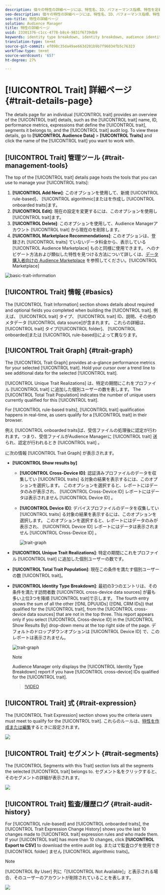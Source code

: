 ```yaml
---
description: 個々の特性の詳細ページには、特性名、ID、パフォーマンス指標、特性を定義する式、特性が属するセグメント、特性監査ログなどの概要が表示されます。これらの詳細を表示するには、Audience Data／Traits を選択し、対象となる特性の名前をクリックします。
seo-description: 個々の特性の詳細ページには、特性名、ID、パフォーマンス指標、特性を定義する式、特性が属するセグメント、特性監査ログなどの概要が表示されます。これらの詳細を表示するには、Audience Data／Traits を選択し、対象となる特性の名前をクリックします。
seo-title: 特性の詳細ページ
solution: Audience Manager
title: 特性の詳細ページ
uuid: 23301376-c1cc-4778-b8c4-9831f6739db9
keywords: identity type breakdown, identity breakdown, audience identity reporting, cross-device, cross-device ID, device ID
translation-type: tm+mt
source-git-commit: ef098c35da49ae663d201b9b7f96034fb5c76323
workflow-type: tm+mt
source-wordcount: '657'
ht-degree: 27%

---
```



# [!UICONTROL Trait] 詳細ページ {#trait-details-page}

The details page for an individual [!UICONTROL trait] provides an overview of the [!UICONTROL trait] details, such as the [!UICONTROL trait] name, ID, performance metrics, expressions that define the [!UICONTROL trait], segments it belongs to, and the [!UICONTROL trait] audit log. To view these details, go to **[!UICONTROL Audience Data]** > **[!UICONTROL Traits]** and click the name of the [!UICONTROL trait] you want to work with.

## [!UICONTROL Trait] 管理ツール {#trait-management-tools}

The top of the [!UICONTROL trait] details page hosts the tools that you can use to manage your [!UICONTROL traits]:

1. **[!UICONTROL Add New]**: このオプションを使用して、新規 [!UICONTROL rule-based]、 [!UICONTROL algorithmic]またはを作成し [!UICONTROL onboarded traits]ます。
2. **[!UICONTROL Edit]**: 現在の設定を変更するには、このオプションを使用し [!UICONTROL trait]ます。
3. **[!UICONTROL Delete]**: このオプションを使用して、Audience Managerアカウント [!UICONTROL trait] から現在のを削除します。
4. **[!UICONTROL Marketplace Recommendations]**: このオプションは、登録され [!UICONTROL traits] ていないデータ料金から、表示している [!UICONTROL Audience Marketplace] ものと同様に使用できます。  へのナビゲート方法および類似した特性を見つける方法について詳しくは、[データ購入者向けの Audience Marketplace](../audience-marketplace/marketplace-data-buyers/marketplace-data-buyers.md) を参照してください。[!UICONTROL Marketplace]

![basic-trait-information](assets/basic-trait-information.png)

## [!UICONTROL Trait] 情報 {#basics}

The [!UICONTROL Trait Information] section shows details about required and optional fields you completed when building the [!UICONTROL trait]. 例えば、 [!UICONTROL trait] タイプ、 [!UICONTROL trait] ID、説明、その他のメタデータ [!UICONTROL data source]が含まれます。 これらの詳細は、 [!UICONTROL trait] タイプ([!UICONTROL folder]、 [!UICONTROL onboarded]または [!UICONTROL rule-based])によって異なります。

## [!UICONTROL Trait Graph] {#trait-graph}

The [!UICONTROL Trait Graph] provides at-a-glance performance metrics for your selected [!UICONTROL trait]. Hold your cursor over a trend line to see additional data for the selected [!UICONTROL trait].

[!UICONTROL Unique Trait Realizations] は、特定の期間にこれをプロファイル [!UICONTROL trait] に追加した個別ユーザーの数を表します。 The [!UICONTROL Total Trait Population] indicates the number of unique users currently qualified for this [!UICONTROL trait].

For [!UICONTROL rule-based traits], [!UICONTROL trait] qualification happens in real-time, as users qualify for a [!UICONTROL trait] in their browser.

例え [!UICONTROL onboarded traits]ば、受信ファイルの処理後に認定が行われます。つまり、受信ファイルがAudience Managerに [!UICONTROL trait] 送られ、認定が行われるとき [](../../faq/faq-inbound-data-ingestion.md)[!UICONTROL trait] 。

に次の情報 [!UICONTROL Trait Graph] が表示されます。

* **[!UICONTROL Show results by]**
   * **[!UICONTROL Cross-Device ID]**: 認証済みプロファイルのデータを収集してい [!UICONTROL traits] る対象の結果を表示するには、このオプションを選択します。 このオプションを選択すると、レポートにはデータのみが表示され、 [!UICONTROL Cross-Device ID] レポートにはデータは表示されません [!UICONTROL Device ID] 。
   * **[!UICONTROL Device ID]**: デバイスプロファイルのデータを収集してい [!UICONTROL traits] る対象の結果を表示するには、このオプションを選択します。 このオプションを選択すると、レポートにはデータのみが表示され、 [!UICONTROL Device ID] レポートにはデータは表示されません [!UICONTROL Cross-Device ID] 。

      ![trait-graph](assets/trait-summary.gif)

* **[!UICONTROL Unique Trait Realizations]**: 特定の期間にこれをプロファイル [!UICONTROL trait] に追加した個別ユーザーの数です。
* **[!UICONTROL Total Trait Population]**: 現在この条件を満たす個別ユーザーの数 [!UICONTROL trait]。

* **[!UICONTROL Identity Type Breakdown]**: 最初の3つのエントリは、その条件を満たす訪問者数 [!UICONTROL cross-device data sources] が最も多い上位3つを降順 [!UICONTROL trait]で示します。 The fourth entry shows the sum of all the other [!DNL DPUUIDs] ([!DNL CRM IDs]) that qualified for the [!UICONTROL trait], from the [!UICONTROL cross-device data sources] that are not in the top three. This report appears only if you select [!UICONTROL Cross-device ID] in the [!UICONTROL Show Results By] drop-down menu at the top right side of the page. デフォルトのドロップダウンオプションは [!UICONTROL Device ID] で、このレポートは表示されません。

   ![trait-graph](assets/trait-identity.png)

   >[!NOTE]
   >
   >Audience Manager only displays the [!UICONTROL Identity Type Breakdown] report if you have [!UICONTROL cross-device] IDs qualified for the [!UICONTROL trait].

   >[!VIDEO](https://video.tv.adobe.com/v/27977/)

## [!UICONTROL Trait] 式 {#trait-expression}

The [!UICONTROL Trait Expression] section shows you the criteria users must meet to qualify for the [!UICONTROL trait]. これらのルールは、[特性を作成または編集](../../features/traits/about-trait-builder.md)するときに設定されます。

![](assets/traitExpression.png)

## [!UICONTROL Trait] セグメント {#trait-segments}

The [!UICONTROL Segments with this Trait] section lists all the segments the selected [!UICONTROL trait] belongs to. セグメント名をクリックすると、そのセグメントの詳細が表示されます。

![](assets/traitSegments.png)

## [!UICONTROL Trait] 監査/履歴ログ {#trait-audit-history}

For [!UICONTROL rule-based] and [!UICONTROL onboarded traits], the [!UICONTROL Trait Expression Change History] shows you the last 10 changes made to [!UICONTROL trait] expression rules and who made them. If your [!UICONTROL trait] has more than 10 changes, click **[!UICONTROL Export to CSV]** to download the entire audit log. またはで監査ログを使用でき [!UICONTROL folder] ません [!UICONTROL algorithmic traits]。

>[!NOTE]
>
>[!UICONTROL By User] 列に「[!UICONTROL Not Available]」と表示される場合、そのユーザーのアカウントが削除されていることを表します。

![](assets/traitHistory.png)